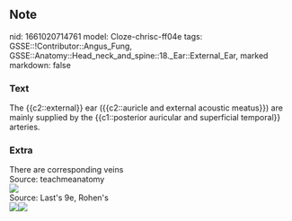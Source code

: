 ## Note
nid: 1661020714761
model: Cloze-chrisc-ff04e
tags: GSSE::!Contributor::Angus_Fung, GSSE::Anatomy::Head_neck_and_spine::18._Ear::External_Ear, marked
markdown: false

### Text
The {{c2::external}} ear ({{c2::auricle and external acoustic meatus}}) are mainly supplied by the {{c1::posterior auricular and superficial temporal}} arteries.

### Extra
<div>
  <div>
    There are corresponding veins
  </div>
</div>
<div>
  Source: teachmeanatomy
</div>
<div><img src= 
"Superficial-temporal-artery-occipital-artery-posterior-auricular-artery-and-maxillary-artery-anatomy.jpg"></div>
<div>
  Source: Last's 9e, Rohen's
</div>
<div><img src=
"paste-50695074ea7cdd21a2ff74fd54afb115378ec51b.jpg"><img src= 
"paste-08dde94acc6c205cbef3baa2f88db6619e6bac67.jpg"></div>
